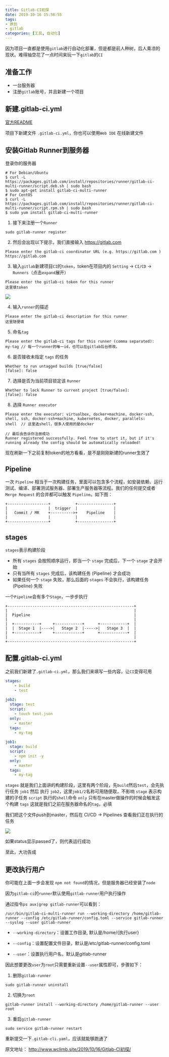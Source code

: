 ```yaml
---
title: Gitlab-CI初探
date: 2019-10-16 15:58:55
tags:
- 原创
- gitlab
categories: [工具, 自动化]
---
```


因为项目一直都是使用`gitlab`进行自动化部署，但是都是前人种树，后人乘凉的现状。难得抽空花了一点时间来玩一下`gitlab`的`CI`


## 准备工作

- 一台服务器
- 注册`gitlab`账号，并且新建一个项目

## 新建.gitlab-ci.yml

[官方README](https://gitlab.com/help/ci/quick_start/README)

项目下新建文件 `.gitlab-ci.yml`，你也可以使用`Web IDE` 在线新建文件

## 安装Gitlab Runner到服务器

登录你的服务器

```
# For Debian/Ubuntu
$ curl -L https://packages.gitlab.com/install/repositories/runner/gitlab-ci-multi-runner/script.deb.sh | sudo bash
$ sudo apt-get install gitlab-ci-multi-runner
# For CentOS
$ curl -L https://packages.gitlab.com/install/repositories/runner/gitlab-ci-multi-runner/script.rpm.sh | sudo bash
$ sudo yum install gitlab-ci-multi-runner
```
<!-- more -->

1. 接下来注册一个`Runner`
```
sudo gitlab-runner register
```

2. 然后会出现以下提示，我们直接输入 https://gitlab.com
```
Please enter the gitlab-ci coordinator URL (e.g. https://gitlab.com )
https://gitlab.com
```

3. 输入`gitlab`新建项目`CI`的`token`，token在项目内的 `Setting` -> `CI/CD` -> `Runners`（点击`expand`展开）
```
Please enter the gitlab-ci token for this runner
这里填token
```
![](/img/ci-token.jpg)

4. 输入`runner`的描述

```
Please enter the gitlab-ci description for this runner
这里随便填
```

5. 命名`tag`
```
Please enter the gitlab-ci tags for this runner (comma separated):
my-tag // 每一个runner的唯一id，也可以在gitlab后台修改。
```

6. 是否接收未指定 `tags` 的任务
```
Whether to run untagged builds [true/false]
[false]: false
```

7. 选择是否为当前项目锁定该 `Runner`
```
Whether to lock Runner to current project [true/false]:
[false]: false
```

8. 选择 `Runner executor`
```
Please enter the executor: virtualbox, docker+machine, docker-ssh, shell, ssh, docker-ssh+machine, kubernetes, docker, parallels:
shell  // 这里选shell，很多人使用的是docker

// 最后会告诉你注册成功
Runner registered successfully. Feel free to start it, but if it's running already the config should be automatically reloaded!
```

现在刷新一下之前复制token的地方看看，是不是刚刚新建的runner生效了

## Pipeline

一次 `Pipeline` 相当于一次构建任务，里面可以包含多个流程，如安装依赖、运行测试、编译、部署测试服务器、部署生产服务器等流程。我们的任何提交或者 `Merge Request` 的合并都可以触发 `Pipeline`。如下图：
```
+------------------+           +----------------+
|                  |  trigger  |                |
|   Commit / MR    +---------->+    Pipeline    |
|                  |           |                |
+------------------+           +----------------+
```

## stages

`stages`表示构建阶段

- 所有 `stages` 会按照顺序运行，即当一个 `stage` 完成后，下一个 `stage` 才会开始
- 只有当所有 `stages` 完成后，该构建任务 (Pipeline) 才会成功
- 如果任何一个 `stage` 失败，那么后面的 `stages` 不会执行，该构建任务 (Pipeline) 失败

一个`Pipeline`会有多个`Stage`，一步步执行
```
+--------------------------------------------------------+
|                                                        |
|  Pipeline                                              |
|                                                        |
|  +-----------+     +------------+      +------------+  |
|  |  Stage 1  |---->|   Stage 2  |----->|   Stage 3  |  |
|  +-----------+     +------------+      +------------+  |
|                                                        |
+--------------------------------------------------------+
```

## 配置.gitlab-ci.yml

之前我们新建了`.gitlab-ci.yml`，那么我们来填写一些内容，让`CI`变得可用
```yml
stages: 
    - build
    - test
    
job2:
  stage: test 
  script:
    - touch test.json
  only:
    - master  
  tags:
    - my-tag  
    
job1:
  stage: build  
  script:
    - npm init -y
  only:
    - master  
  tags:
    - my-tag 
```

`stages` 就是我们上面讲的构建阶段，这里有两个阶段，先`build`然后`test`，会先执行任务 `job1` 然后 执行 `job2`，这里`job1/2`名称可用随便取，不影响
`stage` 表示构建的子任务
`script` 执行的`shell`命令
`only` 只有在master做操作的时候会触发这个构建
`tags` 这就是我们之前在服务器命名的`tag`，必填


我们把这个文件push到master，然后在 CI/CD -> Pipelines 查看我们正在执行的任务

![](/img/ci-pipe.jpg)

如果status显示passed了，则代表运行成功

至此，大功告成

## 更改执行用户

你可能在上面一步会发现 `npm not found`的情况，但是服务器已经安装了`node`

因为`gitlab-ci`的`runner`默认使用`gitlab-runner`用户执行操作

通过指令`ps aux|grep gitlab-runner`可以看到：

```
/usr/bin/gitlab-ci-multi-runner run --working-directory /home/gitlab-runner --config /etc/gitlab-runner/config.toml --service gitlab-runner --syslog --user gitlab-runner
```
- `--working-directory`：设置工作目录, 默认是/home/{执行user}

- `--config`：设置配置文件目录，默认是/etc/gitlab-runner/config.toml

- `--user`：设置执行用户名，默认是gitlab-runner


因此想要更改`user`为`root`只需要重新设置`--user`属性即可，步骤如下：

1. 删除`gitlab-runner`

```
sudo gitlab-runner uninstall
```

2. 切换为`root`
```
gitlab-runner install --working-directory /home/gitlab-runner --user root
```

3. 重启`gitlab-runner`
```
sudo service gitlab-runner restart
```

重新提交一下`.gitlab-cli.yaml`，应该就能够跑通了



原文地址： http://www.wclimb.site/2019/10/16/Gitlab-CI初探/